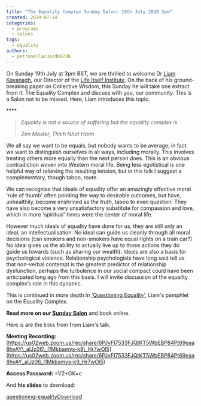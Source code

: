 ```yaml
---
title: "The Equality Complex Sunday Salon: 19th July 2020 3pm"
created: 2020-07-14
categories: 
  - programs
  - salons
tags: 
  - equality
authors: 
  - petronellac3ecd0923b
---
```


On Sunday 19th July at 3pm BST, we are thrilled to welcome Dr [Liam Kavanagh](https://lifeitself.org/people/), our Director of the [Life Itself Institute](https://lifeitself.org/institute/). On the back of his ground-breaking paper on Collective Wisdom, this Sunday he will take one extract from it: The Equality Complex and discuss with you, our community. This is a Salon not to be missed. Here, Liam introduces this topic.

\*\*\*\*

> _Equality is not a source of suffering but the equality complex is_
> 
> _Zen Master, Thich Nhat Hanh_

We all say we want to be equals, but nobody wants to be average; in fact we want to distinguish ourselves in all ways, including morally. This involves treating others more equally than the next person does. This is an obvious contradiction woven into Western moral life. Being less egotistical is one helpful way of relieving the resulting tension, but in this talk I suggest a complementary, though taboo, route.

We can recognise that ideals of equality offer an amazingly effective moral 'rule of thumb' often pointing the way to desirable outcomes, but have, unhealthily, become enshrined as _the truth_, taboo to even question. They have also become a very unsatisfactory substitute for compassion and love, which in more 'spiritual' times were the center of moral life.

However much ideals of equality have done for us, they are still only an ideal, an intellectualisation. No ideal can guide us cleanly through all moral decisions (can smokers and non-smokers have equal rights on a train car?) No ideal gives us the ability to actually live up to those actions they do guide us towards (such as sharing our wealth). Ideals are also a basis for psychological violence. Relationship psychologists have long said tell us that non-verbal contempt is the greatest predictor of relationship dysfunction, perhaps the turbulence in our social compact could have been anticipated long ago from this basis. I will invite discussion of the equality complex’s role in this dynamic.

This is continued in more depth in ['Questioning Equality'](https://docs.google.com/document/d/1_-J79liQyjguzxkjF5kWRVEJr4DpiAe-jgtifH1Vj4Y/edit#), Liam's pamphlet on the Equality Complex.

**Read more on our [Sunday Salon](https://lifeitself.org/sunday-salon/)** and book online.

Here is are the links from from Liam's talk.

**Meeting Recording:**  
[https://us02web.zoom.us/rec/share/6PJyFI7533FJQtKT5WbEBP84Pt69eaa8hyAY\_aIJz06\_I1Mkbamys-k9\_Hr7wOl5](https://us02web.zoom.us/rec/share/6PJyFI7533FJQtKT5WbEBP84Pt69eaa8hyAY_aIJz06_I1Mkbamys-k9_Hr7wOl5)

**Access Password:** =V2+GK=c

And **his slides** to download:

[questioning-equality](/assets/questioning-equality.pdf)[Download](/assets/questioning-equality.pdf)
